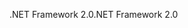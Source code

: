 <span data-ttu-id="99440-101">.NET Framework 2.0</span><span class="sxs-lookup"><span data-stu-id="99440-101">.NET Framework 2.0</span></span>